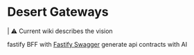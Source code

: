 # Desert Gateways

| ⚠️ Current wiki describes the vision

fastify BFF with [Fastify Swagger](https://github.com/fastify/fastify-swagger)
generate api contracts with AI
